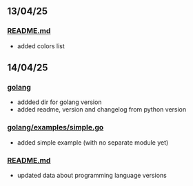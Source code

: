 ## 13/04/25
### [README.md](README.md)
- added colors list






## 14/04/25
### [golang](golang)
- addded dir for golang version
- added readme, version and changelog from python version
### [golang/examples/simple.go](golang/examples/simple.go)
- added simple example (with no separate module yet)

### [README.md](README.md)
- updated data about programming language versions